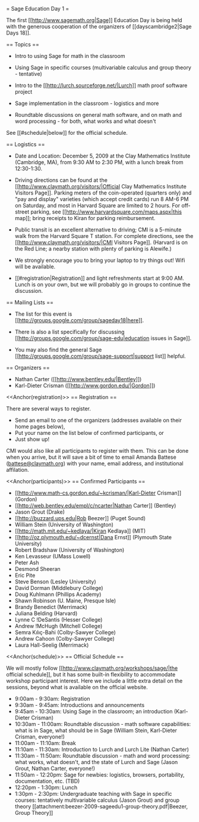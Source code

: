 = Sage Education Day 1 =

 The first [[http://www.sagemath.org|Sage]] Education Day is being held with the generous cooperation of the organizers of [[dayscambridge2|Sage Days 18]].

== Topics ==

 * Intro to using Sage for math in the classroom

 * Using Sage in specific courses (multivariable calculus and group theory - tentative)

 * Intro to the [[http://lurch.sourceforge.net/|Lurch]] math proof software project

 * Sage implementation in the classroom - logistics and more

 * Roundtable discussions on general math software, and on math and word processing - for both, what works and what doesn't

See [[#schedule|below]] for the official schedule.

== Logistics ==
  
 * Date and Location: December 5, 2009 at the Clay Mathematics Institute (Cambridge, MA), from 9:30 AM to 2:30 PM, with a lunch break from 12:30-1:30. 

 * Driving directions can be found at the [[http://www.claymath.org/visitors/|Official Clay Mathematics Institute Visitors Page]]. Parking meters of the coin-operated (quarters only) and "pay and display" varieties (which accept credit cards) run 8 AM-6 PM on Saturday, and most in Harvard Square are limited to 2 hours. For off-street parking, see [[http://www.harvardsquare.com/maps.aspx|this map]]; bring receipts to Kiran for parking reimbursement.

 * Public transit is an excellent alternative to driving; CMI is a 5-minute walk from the Harvard Square T station. For complete directions, see the [[http://www.claymath.org/visitors/|CMI Visitors Page]]. (Harvard is on the Red Line; a nearby station with plenty of parking is Alewife.)

 * We strongly encourage you to bring your laptop to try things out!  Wifi will be available.

 * [[#registration|Registration]] and light refreshments start at 9:00 AM.  Lunch is on your own, but we will probably go in groups to continue the discussion.

== Mailing Lists ==

 * The list for this event is [[http://groups.google.com/group/sageday18|here]].

 * There is also a list specifically for discussing [[http://groups.google.com/group/sage-edu|education issues in Sage]].

 * You may also find the general Sage [[http://groups.google.com/group/sage-support|support list]] helpful.

== Organizers ==
 * Nathan Carter ([[http://www.bentley.edu/|Bentley]])
 * Karl-Dieter Crisman ([[http://www.gordon.edu/|Gordon]])

<<Anchor(registration)>>
== Registration ==

There are several ways to register.  

 * Send an email to one of the organizers (addresses available on their home pages below),
 * Put your name on the list below of confirmed participants, or
 * Just show up!

CMI would also like all participants to register with them. This can be done when you arrive, but it will save a bit of time to email Amanda Battese (battese@claymath.org) with your name, email address, and institutional affilation.

<<Anchor(participants)>>
== Confirmed Participants ==

 * [[http://www.math-cs.gordon.edu/~kcrisman/|Karl-Dieter Crisman]] (Gordon)
 * [[http://web.bentley.edu/empl/c/ncarter|Nathan Carter]] (Bentley)
 * Jason Grout (Drake)
 * [[http://buzzard.ups.edu|Rob Beezer]] (Puget Sound)
 * William Stein (University of Washington)
 * [[http://math.mit.edu/~kedlaya/|Kiran Kedlaya]] (MIT)
 * [[http://oz.plymouth.edu/~dcernst|Dana Ernst]] (Plymouth State University)
 * Robert Bradshaw (University of Washington)
 * Ken Levasseur (UMass Lowell)
 * Peter Ash
 * Desmond Sheeran
 * Eric Pite
 * Steve Benson (Lesley University)
 * David Dorman (Middlebury College)
 * Doug Kuhlmann (Phillips Academy)
 * Shawn Robinson (U. Maine, Presque Isle)
 * Brandy Benedict (Merrimack)
 * Juliana Belding (Harvard)
 * Lynne C !DeSantis (Hesser College)
 * Andrew !McHugh (Mitchell College)
 * Semra Kılıç-Bahi (Colby-Sawyer College)
 * Andrew Cahoon (Colby-Sawyer College)
 * Laura Hall-Seelig (Merrimack)

<<Anchor(schedule)>>
== Official Schedule ==

We will mostly follow [[http://www.claymath.org/workshops/sage/|the official schedule]], but it has some built-in flexibility to accommodate workshop participant interest.  Here we include a little extra detail on the sessions, beyond what is available on the official website.

 * 9:00am -  9:30am:  Registration
 * 9:30am -  9:45am:  Introductions and announcements
 * 9:45am - 10:30am:  Using Sage in the classroom; an introduction (Karl-Dieter Crisman)
 * 10:30am - 11:00am:  Roundtable discussion - math software capabilities: what is in Sage, what should be in Sage (William Stein, Karl-Dieter Crisman, everyone!)
 * 11:00am - 11:10am:  Break
 * 11:10am - 11:30am:  Introduction to Lurch and Lurch Lite (Nathan Carter)
 * 11:30am - 11:50am:  Roundtable discussion - math and word processing: what works, what doesn't, and the state of Lurch and Sage (Jason Grout, Nathan Carter, everyone!)
 * 11:50am - 12:20pm:  Sage for newbies: logistics, browsers, portability, documentation, etc. (TBD)
 * 12:20pm -  1:30pm:  Lunch
 * 1:30pm -  2:30pm:  Undergraduate teaching with Sage in specific courses: tentatively multivariable calculus (Jason Grout) and group theory [[attachment:beezer-2009-sageedu1-group-theory.pdf|Beezer, Group Theory]]
